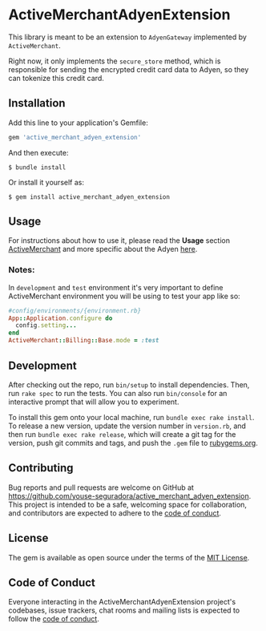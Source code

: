 # ActiveMerchantAdyenExtension

This library is meant to be an extension to `AdyenGateway` implemented by `ActiveMerchant`.

Right now, it only implements the `secure_store` method, which is responsible for sending the encrypted credit card data to Adyen, so they can tokenize this credit card.

## Installation

Add this line to your application's Gemfile:

```ruby
gem 'active_merchant_adyen_extension'
```

And then execute:

    $ bundle install

Or install it yourself as:

    $ gem install active_merchant_adyen_extension

## Usage

For instructions about how to use it, please read the **Usage** section [ActiveMerchant](https://github.com/activemerchant/active_merchant#usage) and more specific about the Adyen [here](https://github.com/activemerchant/active_merchant/blob/master/lib/active_merchant/billing/gateways/adyen.rb).

### Notes:

In `development` and `test` environment it's very important to define
ActiveMerchant environment you will be using to test your app like so:

```ruby
#config/environments/{environment.rb}
App::Application.configure do
  config.setting...
end
ActiveMerchant::Billing::Base.mode = :test
```


## Development

After checking out the repo, run `bin/setup` to install dependencies. Then, run `rake spec` to run the tests. You can also run `bin/console` for an interactive prompt that will allow you to experiment.

To install this gem onto your local machine, run `bundle exec rake install`. To release a new version, update the version number in `version.rb`, and then run `bundle exec rake release`, which will create a git tag for the version, push git commits and tags, and push the `.gem` file to [rubygems.org](https://rubygems.org).

## Contributing

Bug reports and pull requests are welcome on GitHub at https://github.com/youse-seguradora/active_merchant_adyen_extension. This project is intended to be a safe, welcoming space for collaboration, and contributors are expected to adhere to the [code of conduct](https://github.com/youse-seguradora/active_merchant_adyen_extension/blob/master/CODE_OF_CONDUCT.md).


## License

The gem is available as open source under the terms of the [MIT License](https://opensource.org/licenses/MIT).

## Code of Conduct

Everyone interacting in the ActiveMerchantAdyenExtension project's codebases, issue trackers, chat rooms and mailing lists is expected to follow the [code of conduct](https://github.com/youse-seguradora/active_merchant_adyen_extension/blob/master/CODE_OF_CONDUCT.md).
